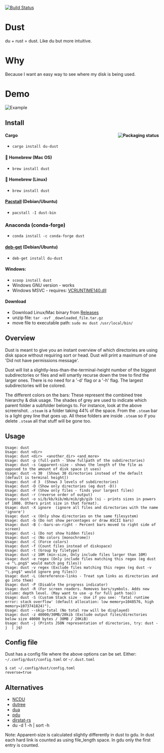 [![Build Status](https://github.com/bootandy/dust/actions/workflows/CICD.yml/badge.svg)](https://github.com/bootandy/dust/actions)


# Dust

du + rust = dust. Like du but more intuitive.

# Why

Because I want an easy way to see where my disk is being used.

# Demo

![Example](media/snap.png)

## Install

#### Cargo <a href="https://repology.org/project/du-dust/versions"><img src="https://repology.org/badge/vertical-allrepos/du-dust.svg" alt="Packaging status" align="right"></a>

- `cargo install du-dust`

#### 🍺 Homebrew (Mac OS)

- `brew install dust`

#### 🍺 Homebrew (Linux)

- `brew install dust`

#### [Pacstall](https://github.com/pacstall/pacstall) (Debian/Ubuntu)

- `pacstall -I dust-bin`

### Anaconda (conda-forge)

- `conda install -c conda-forge dust`

#### [deb-get](https://github.com/wimpysworld/deb-get) (Debian/Ubuntu)

- `deb-get install du-dust`

#### Windows:

- `scoop install dust`
- Windows GNU version - works
- Windows MSVC - requires: [VCRUNTIME140.dll](https://docs.microsoft.com/en-gb/cpp/windows/latest-supported-vc-redist?view=msvc-170)

#### Download

- Download Linux/Mac binary from [Releases](https://github.com/bootandy/dust/releases)
- unzip file: `tar -xvf _downloaded_file.tar.gz`
- move file to executable path: `sudo mv dust /usr/local/bin/`

## Overview

Dust is meant to give you an instant overview of which directories are using disk space without requiring sort or head. Dust will print a maximum of one 'Did not have permissions message'.

Dust will list a slightly-less-than-the-terminal-height number of the biggest subdirectories or files and will smartly recurse down the tree to find the larger ones. There is no need for a '-d' flag or a '-h' flag. The largest subdirectories will be colored.

The different colors on the bars: These represent the combined tree hierarchy & disk usage. The shades of grey are used to indicate which parent folder a subfolder belongs to. For instance, look at the above screenshot. `.steam` is a folder taking 44% of the space. From the `.steam` bar is a light grey line that goes up. All these folders are inside `.steam` so if you delete `.steam` all that stuff will be gone too.

## Usage

```
Usage: dust
Usage: dust <dir>
Usage: dust <dir>  <another_dir> <and_more>
Usage: dust -p (full-path - Show fullpath of the subdirectories)
Usage: dust -s (apparent-size - shows the length of the file as opposed to the amount of disk space it uses)
Usage: dust -n 30  (Shows 30 directories instead of the default [default is terminal height])
Usage: dust -d 3  (Shows 3 levels of subdirectories)
Usage: dust -D (Show only directories (eg dust -D))
Usage: dust -F (Show only files - finds your largest files)
Usage: dust -r (reverse order of output)
Usage: dust -o si/b/kb/kib/mb/mib/gb/gib (si - prints sizes in powers of 1000. Others print size in that format).
Usage: dust -X ignore  (ignore all files and directories with the name 'ignore')
Usage: dust -x (Only show directories on the same filesystem)
Usage: dust -b (Do not show percentages or draw ASCII bars)
Usage: dust -B (--bars-on-right - Percent bars moved to right side of screen)
Usage: dust -i (Do not show hidden files)
Usage: dust -c (No colors [monochrome])
Usage: dust -C (Force colors)
Usage: dust -f (Count files instead of diskspace)
Usage: dust -t (Group by filetype)
Usage: dust -z 10M (min-size, Only include files larger than 10M)
Usage: dust -e regex (Only include files matching this regex (eg dust -e "\.png$" would match png files))
Usage: dust -v regex (Exclude files matching this regex (eg dust -v "\.png$" would ignore png files))
Usage: dust -L (dereference-links - Treat sym links as directories and go into them)
Usage: dust -P (Disable the progress indicator)
Usage: dust -R (For screen readers. Removes bars/symbols. Adds new column: depth level. (May want to use -p for full path too))
Usage: dust -S (Custom Stack size - Use if you see: 'fatal runtime error: stack overflow' (default allocation: low memory=1048576, high memory=1073741824)"),
Usage: dust --skip-total (No total row will be displayed)
Usage: dust -z 40000/30MB/20kib (Exclude output files/directories below size 40000 bytes / 30MB / 20KiB)
Usage: dust -j (Prints JSON representation of directories, try: dust -j  | jq)
```

## Config file

Dust has a config file where the above options can be set.
Either: `~/.config/dust/config.toml` or `~/.dust.toml`
```
$ cat ~/.config/dust/config.toml
reverse=true
```

## Alternatives

- [NCDU](https://dev.yorhel.nl/ncdu)
- [dutree](https://github.com/nachoparker/dutree)
- [dua](https://github.com/Byron/dua-cli/)
- [pdu](https://github.com/KSXGitHub/parallel-disk-usage)
- [dirstat-rs](https://github.com/scullionw/dirstat-rs)
- du -d 1 -h | sort -h

Note: Apparent-size is calculated slightly differently in dust to gdu. In dust each hard link is counted as using file_length space. In gdu only the first entry is counted.
